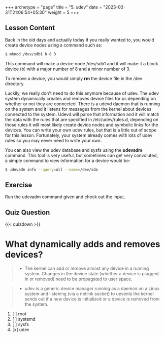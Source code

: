 +++
archetype = "page"
title = "5. udev"
date = "2023-03-31T21:06:54+05:30"
weight = 5
+++

## Lesson Content

Back in the old days and actually today if you really wanted to, you would create device nodes using a command such as: 

```bash
$ mknod /dev/sdb1 b 8 3
```

This command will make a device node /dev/sdb1 and it will make it a block device (b) with a major number of 8 and a minor number of 3.

To remove a device, you would simply **rm** the device file in the /dev directory. 

Luckily, we really don't need to do this anymore because of udev. The udev system dynamically creates and removes device files for us depending on whether or not they are connected. There is a udevd daemon that is running on the system and it listens for messages from the kernel about devices connected to the system. Udevd will parse that information and it will match the data with the rules that are specified in /etc/udev/rules.d, depending on those rules it will most likely create device nodes and symbolic links for the devices. You can write your own udev rules, but that is a little out of scope for this lesson. Fortunately, your system already comes with lots of udev rules so you may never need to write your own.

You can also view the udev database and sysfs using the **udevadm** command. This tool is very useful, but sometimes can get very convoluted, a simple command to view information for a device would be:

```bash
$ udevadm info --query=all --name=/dev/sda
```

## Exercise

Run the udevadm command given and check out the input.

## Quiz Question

{{< quizdown >}}

# What dynamically adds and removes devices? 

> - The kernel can add or remove almost any device in a running system. Changes in the device state (whether a device is plugged in or removed) need to be propagated to user space.

> - udev is a generic device manager running as a daemon on a Linux system and listening (via a netlink socket) to uevents the kernel sends out if a new device is initialized or a device is removed from the system.

1. [ ] root
2. [ ] systemd
3. [ ] sysfs
4. [x] udev